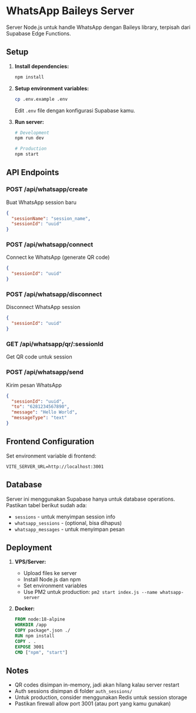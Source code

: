 # WhatsApp Baileys Server

Server Node.js untuk handle WhatsApp dengan Baileys library, terpisah dari Supabase Edge Functions.

## Setup

1. **Install dependencies:**
   ```bash
   npm install
   ```

2. **Setup environment variables:**
   ```bash
   cp .env.example .env
   ```
   Edit `.env` file dengan konfigurasi Supabase kamu.

3. **Run server:**
   ```bash
   # Development
   npm run dev
   
   # Production
   npm start
   ```

## API Endpoints

### POST /api/whatsapp/create
Buat WhatsApp session baru
```json
{
  "sessionName": "session_name",
  "sessionId": "uuid"
}
```

### POST /api/whatsapp/connect
Connect ke WhatsApp (generate QR code)
```json
{
  "sessionId": "uuid"
}
```

### POST /api/whatsapp/disconnect
Disconnect WhatsApp session
```json
{
  "sessionId": "uuid"
}
```

### GET /api/whatsapp/qr/:sessionId
Get QR code untuk session

### POST /api/whatsapp/send
Kirim pesan WhatsApp
```json
{
  "sessionId": "uuid",
  "to": "6281234567890",
  "message": "Hello World",
  "messageType": "text"
}
```

## Frontend Configuration

Set environment variable di frontend:
```env
VITE_SERVER_URL=http://localhost:3001
```

## Database

Server ini menggunakan Supabase hanya untuk database operations. Pastikan tabel berikut sudah ada:
- `sessions` - untuk menyimpan session info
- `whatsapp_sessions` - (optional, bisa dihapus)
- `whatsapp_messages` - untuk menyimpan pesan

## Deployment

1. **VPS/Server:**
   - Upload files ke server
   - Install Node.js dan npm
   - Set environment variables
   - Use PM2 untuk production: `pm2 start index.js --name whatsapp-server`

2. **Docker:**
   ```dockerfile
   FROM node:18-alpine
   WORKDIR /app
   COPY package*.json ./
   RUN npm install
   COPY . .
   EXPOSE 3001
   CMD ["npm", "start"]
   ```

## Notes

- QR codes disimpan in-memory, jadi akan hilang kalau server restart
- Auth sessions disimpan di folder `auth_sessions/`
- Untuk production, consider menggunakan Redis untuk session storage
- Pastikan firewall allow port 3001 (atau port yang kamu gunakan)